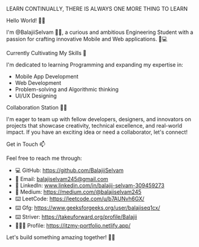 LEARN CONTINUALLY, THERE IS ALWAYS ONE MORE THING TO LEARN 

Hello World! 👋👋

I'm @BalajiiSelvam 👨‍🎓, a curious and ambitious Engineering Student with a passion for crafting innovative Mobile and Web applications. 📱💻

Currently Cultivating My Skills 🌱

I'm dedicated to learning Programming and expanding my expertise in:
- Mobile App Development 
- Web Development 
- Problem-solving and Algorithmic thinking
- UI/UX Designing

Collaboration Station 💞🤝 

I'm eager to team up with fellow developers, designers, and innovators on projects that showcase creativity, technical excellence, and real-world impact. If you have an exciting idea or need a collaborator, let's connect!

Get in Touch 📫

Feel free to reach me through:
- 💻 GitHub: https://github.com/BalajiiSelvam
- 📩 Email: balajiselvam245@gmail.com
- 🤝 LinkedIn: www.linkedin.com/in/balajii-selvam-309459273
- 📝 Medium: https://medium.com/@balajiselvam245
- ⌨️ LeetCode: https://leetcode.com/u/b7AUNvh6GX/
- ⌨️ Gfg: https://www.geeksforgeeks.org/user/balajiseq1cx/
- ⌨️ Striver: https://takeuforward.org/profile/Balajii
- 🙋🏻‍♂ Profile: https://itzmy-portfolio.netlify.app/

Let's build something amazing together! 🚀🎉

<!---
BalajiiSelvam/BalajiiSelvam is a ✨ special ✨ repository because its `README.md` (this file) appears on your GitHub profile.
You can click the Preview link to take a look at your changes.
--->
